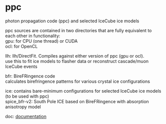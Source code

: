 # ppc
photon propagation code (ppc) and selected IceCube ice models

ppc sources are contained in two directories that are fully equivalent to each other in functionality:  
   gpu: for CPU (one thread) or CUDA  
   ocl: for OpenCL

llh: llh/DirectFit. Compiles against either version of ppc (gpu or ocl).  
   use this to fit ice models to flasher data or reconstruct cascade/muon IceCube events

bfr: BireFRingence code  
   calculates birefringence patterns for various crystal ice configurations

ice: contains bare-minimum configurations for selected IceCube ice models (to be used with ppc)  
   spice_bfr-v2: South Pole ICE based on BireFRingence with absorption anisotropy model

doc: [documentation](doc/index.rst)
